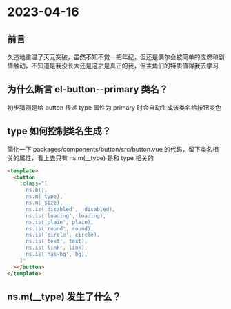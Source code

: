 # 2023-04-16

## 前言

久违地重温了天元突破，虽然不知不觉一把年纪，但还是偶尔会被简单的废燃和剧情触动，不知道是我没长大还是这才是真正的我，但主角们的特质值得我去学习

## 为什么断言 el-button--primary 类名？

初步猜测是给 button 传递 type 属性为 primary 时会自动生成该类名给按钮变色

## type 如何控制类名生成？

简化一下 packages/components/button/src/button.vue 的代码，留下类名相关的属性，看上去只有 ns.m(\_\_type) 是和 type 相关的

```html
<template>
  <button
    :class="[
      ns.b(),
      ns.m(_type),
      ns.m(_size),
      ns.is('disabled', _disabled),
      ns.is('loading', loading),
      ns.is('plain', plain),
      ns.is('round', round),
      ns.is('circle', circle),
      ns.is('text', text),
      ns.is('link', link),
      ns.is('has-bg', bg),
    ]"
  ></button>
</template>
```

## ns.m(\_\_type) 发生了什么？
